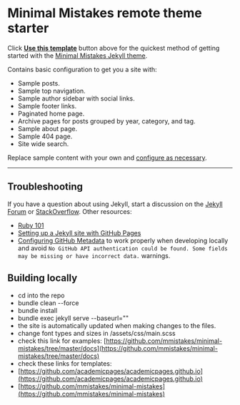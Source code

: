 # Minimal Mistakes remote theme starter

Click [**Use this template**](https://github.com/mmistakes/mm-github-pages-starter/generate) button above for the quickest method of getting started with the [Minimal Mistakes Jekyll theme](https://github.com/mmistakes/minimal-mistakes).

Contains basic configuration to get you a site with:

- Sample posts.
- Sample top navigation.
- Sample author sidebar with social links.
- Sample footer links.
- Paginated home page.
- Archive pages for posts grouped by year, category, and tag.
- Sample about page.
- Sample 404 page.
- Site wide search.

Replace sample content with your own and [configure as necessary](https://mmistakes.github.io/minimal-mistakes/docs/configuration/).

---

## Troubleshooting

If you have a question about using Jekyll, start a discussion on the [Jekyll Forum](https://talk.jekyllrb.com/) or [StackOverflow](https://stackoverflow.com/questions/tagged/jekyll). Other resources:

- [Ruby 101](https://jekyllrb.com/docs/ruby-101/)
- [Setting up a Jekyll site with GitHub Pages](https://jekyllrb.com/docs/github-pages/)
- [Configuring GitHub Metadata](https://github.com/jekyll/github-metadata/blob/master/docs/configuration.md#configuration) to work properly when developing locally and avoid `No GitHub API authentication could be found. Some fields may be missing or have incorrect data.` warnings.


## Building locally
- cd into the repo
- bundle clean --force
- bundle install
- bundle exec jekyll serve --baseurl=""
- the site is automatically updated when making changes to the files. 
- change font types and sizes in /assets/css/main.scss
- check this link for examples: [https://github.com/mmistakes/minimal-mistakes/tree/master/docs](https://github.com/mmistakes/minimal-mistakes/tree/master/docs)
- check these links for templates:
- [https://github.com/academicpages/academicpages.github.io](https://github.com/academicpages/academicpages.github.io)
- [https://github.com/mmistakes/minimal-mistakes](https://github.com/mmistakes/minimal-mistakes)
